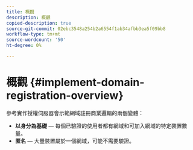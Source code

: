 ```yaml
---
title: 概觀
description: 概觀
copied-description: true
source-git-commit: 02ebc3548a254b2a6554f1ab34afbb3ea5f09bb8
workflow-type: tm+mt
source-wordcount: '50'
ht-degree: 0%

---
```


# 概觀 {#implement-domain-registration-overview}

參考實作授權伺服器會示範網域註冊商業邏輯的兩個變體：

* **以身分為基礎**  — 每個已驗證的使用者都有網域和可加入網域的特定裝置數量。
* **匿名**  — 大量裝置屬於一個網域，可能不需要驗證。
